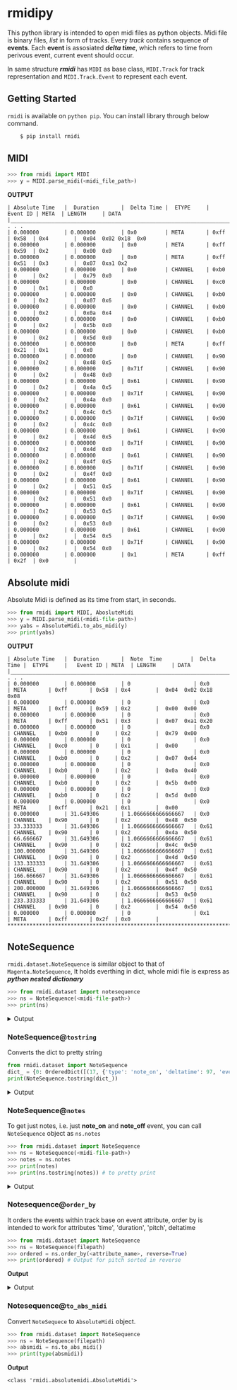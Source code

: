 # rmidipy
This python library is intended to open midi files as python objects. Midi file is binary files, _list_ in form of tracks.
Every _track_ contains sequence of __events__. Each __event__ is assosiated __*delta time*__, which refers to time from perivous 
event, current event should occur.

In same structure __*rmidi*__  has `MIDI` as base class, `MIDI.Track` for track representation and `MIDI.Track.Event` to represent each event.
## Getting Started
`rmidi` is available on `python pip`. You can install library through below command.
```cmd
    $ pip install rmidi
```

## MIDI 
```python
>>> from rmidi import MIDI
>>> y = MIDI.parse_midi(<midi_file_path>)
```

**OUTPUT**
```_____________________________________________________________________________________________________________________________ . . .
| Absolute Time   |  Duration       |  Delta Time |  ETYPE     |   Event ID | META  | LENGTH     | DATA
|______________________________________________________________________________________________________________________________ . . .
| 0.000000        | 0.000000        | 0x0         | META       | 0xff       | 0x58  | 0x4        |  0x04  0x02 0x18  0x0
| 0.000000        | 0.000000        | 0x0         | META       | 0xff       | 0x59  | 0x2        |  0x00  0x0
| 0.000000        | 0.000000        | 0x0         | META       | 0xff       | 0x51  | 0x3        |  0x07  0xa1 0x2
| 0.000000        | 0.000000        | 0x0         | CHANNEL    | 0xb0       | 0     | 0x2        |  0x79  0x0
| 0.000000        | 0.000000        | 0x0         | CHANNEL    | 0xc0       | 0     | 0x1        |  0x0
| 0.000000        | 0.000000        | 0x0         | CHANNEL    | 0xb0       | 0     | 0x2        |  0x07  0x6
| 0.000000        | 0.000000        | 0x0         | CHANNEL    | 0xb0       | 0     | 0x2        |  0x0a  0x4
| 0.000000        | 0.000000        | 0x0         | CHANNEL    | 0xb0       | 0     | 0x2        |  0x5b  0x0
| 0.000000        | 0.000000        | 0x0         | CHANNEL    | 0xb0       | 0     | 0x2        |  0x5d  0x0
| 0.000000        | 0.000000        | 0x0         | META       | 0xff       | 0x21  | 0x1        |  0x0
| 0.000000        | 0.000000        | 0x0         | CHANNEL    | 0x90       | 0     | 0x2        |  0x48  0x5
| 0.000000        | 0.000000        | 0x71f       | CHANNEL    | 0x90       | 0     | 0x2        |  0x48  0x0
| 0.000000        | 0.000000        | 0x61        | CHANNEL    | 0x90       | 0     | 0x2        |  0x4a  0x5
| 0.000000        | 0.000000        | 0x71f       | CHANNEL    | 0x90       | 0     | 0x2        |  0x4a  0x0
| 0.000000        | 0.000000        | 0x61        | CHANNEL    | 0x90       | 0     | 0x2        |  0x4c  0x5
| 0.000000        | 0.000000        | 0x71f       | CHANNEL    | 0x90       | 0     | 0x2        |  0x4c  0x0
| 0.000000        | 0.000000        | 0x61        | CHANNEL    | 0x90       | 0     | 0x2        |  0x4d  0x5
| 0.000000        | 0.000000        | 0x71f       | CHANNEL    | 0x90       | 0     | 0x2        |  0x4d  0x0
| 0.000000        | 0.000000        | 0x61        | CHANNEL    | 0x90       | 0     | 0x2        |  0x4f  0x5
| 0.000000        | 0.000000        | 0x71f       | CHANNEL    | 0x90       | 0     | 0x2        |  0x4f  0x0
| 0.000000        | 0.000000        | 0x61        | CHANNEL    | 0x90       | 0     | 0x2        |  0x51  0x5
| 0.000000        | 0.000000        | 0x71f       | CHANNEL    | 0x90       | 0     | 0x2        |  0x51  0x0
| 0.000000        | 0.000000        | 0x61        | CHANNEL    | 0x90       | 0     | 0x2        |  0x53  0x5
| 0.000000        | 0.000000        | 0x71f       | CHANNEL    | 0x90       | 0     | 0x2        |  0x53  0x0
| 0.000000        | 0.000000        | 0x61        | CHANNEL    | 0x90       | 0     | 0x2        |  0x54  0x5
| 0.000000        | 0.000000        | 0x71f       | CHANNEL    | 0x90       | 0     | 0x2        |  0x54  0x0
| 0.000000        | 0.000000        | 0x1         | META       | 0xff       | 0x2f  | 0x0        |
```

## Absolute midi
Absolute Midi is defined as its time from start, in seconds.

```python
>>> from rmidi import MIDI, AbosluteMidi
>>> y = MIDI.parse_midi(<midi-file-path>)
>>> yabs = AbsoluteMidi.to_abs_midi(y)
>>> print(yabs)
```

**OUTPUT**
```
| Absolute Time   |  Duration       |  Note  Time         |  Delta Time |  ETYPE     |   Event ID | META  | LENGTH     | DATA
|______________________________________________________________________________________________________________________________ . . .
| 0.000000        | 0.000000        | 0                    | 0x0         | META       | 0xff       | 0x58  | 0x4        |  0x04  0x02 0x18  0x08
| 0.000000        | 0.000000        | 0                    | 0x0         | META       | 0xff       | 0x59  | 0x2        |  0x00  0x00
| 0.000000        | 0.000000        | 0                    | 0x0         | META       | 0xff       | 0x51  | 0x3        |  0x07  0xa1 0x20
| 0.000000        | 0.000000        | 0                    | 0x0         | CHANNEL    | 0xb0       | 0     | 0x2        |  0x79  0x00
| 0.000000        | 0.000000        | 0                    | 0x0         | CHANNEL    | 0xc0       | 0     | 0x1        |  0x00
| 0.000000        | 0.000000        | 0                    | 0x0         | CHANNEL    | 0xb0       | 0     | 0x2        |  0x07  0x64
| 0.000000        | 0.000000        | 0                    | 0x0         | CHANNEL    | 0xb0       | 0     | 0x2        |  0x0a  0x40
| 0.000000        | 0.000000        | 0                    | 0x0         | CHANNEL    | 0xb0       | 0     | 0x2        |  0x5b  0x00
| 0.000000        | 0.000000        | 0                    | 0x0         | CHANNEL    | 0xb0       | 0     | 0x2        |  0x5d  0x00
| 0.000000        | 0.000000        | 0                    | 0x0         | META       | 0xff       | 0x21  | 0x1        |  0x00
| 0.000000        | 31.649306       | 1.0666666666666667   | 0x0         | CHANNEL    | 0x90       | 0     | 0x2        |  0x48  0x50
| 33.333333       | 31.649306       | 1.0666666666666667   | 0x61        | CHANNEL    | 0x90       | 0     | 0x2        |  0x4a  0x50
| 66.666667       | 31.649306       | 1.0666666666666667   | 0x61        | CHANNEL    | 0x90       | 0     | 0x2        |  0x4c  0x50
| 100.000000      | 31.649306       | 1.0666666666666667   | 0x61        | CHANNEL    | 0x90       | 0     | 0x2        |  0x4d  0x50
| 133.333333      | 31.649306       | 1.0666666666666667   | 0x61        | CHANNEL    | 0x90       | 0     | 0x2        |  0x4f  0x50
| 166.666667      | 31.649306       | 1.0666666666666667   | 0x61        | CHANNEL    | 0x90       | 0     | 0x2        |  0x51  0x50
| 200.000000      | 31.649306       | 1.0666666666666667   | 0x61        | CHANNEL    | 0x90       | 0     | 0x2        |  0x53  0x50
| 233.333333      | 31.649306       | 1.0666666666666667   | 0x61        | CHANNEL    | 0x90       | 0     | 0x2        |  0x54  0x50
| 0.000000        | 0.000000        | 0                    | 0x1         | META       | 0xff       | 0x2f  | 0x0        |
*******************************************************************************************************************
```

## NoteSequence
`rmidi.dataset.NoteSequence` is similar object to that of `Magenta.NoteSequence`, It holds everthing in dict, whole midi file is express as ***python nested dictionary***

```python
>>> from rmidi.dataset import notesequence
>>> ns = NoteSequence(<midi-file-path>)
>>> print(ns)
```
<details>
<summary>Output</summary>
<pre style = "height:40rem">
[
    {
        "track-0": [
            [
                "type : meta",
                "deltatime : 0",
                "time : 0",
                "duration : 0",
                "subtype : time_sig",
                "length : 4",
                "data : 0x04  0x02 0x18 0x08 \n"
            ],
            [
                "type : meta",
                "deltatime : 0",
                "time : 0",
                "duration : 0",
                "subtype : key_sig",
                "length : 2",
                "data : 0x00  0x00 \n"
            ],
            [
                "type : meta",
                "deltatime : 0",
                "time : 0",
                "duration : 0",
                "subtype : set_tempo",
                "length : 3",
                "data : 0x07  0xa1 0x20 \n"
            ],
            [
                "type : cntroller",
                "deltatime : 0",
                "event_id : 176",
                "time : 0",
                "duaration : 0",
                "pitch : None",
                "velocity : None",
                "is_drum : False",
                "subtype : mode_messages_0"
            ],
            [
                "type : program_change",
                "deltatime : 0",
                "event_id : 192",
                "time : 0",
                "duaration : 0",
                "pitch : None",
                "velocity : None",
                "is_drum : False"
            ],
            [
                "type : cntroller",
                "deltatime : 0",
                "event_id : 176",
                "time : 0",
                "duaration : 0",
                "pitch : None",
                "velocity : None",
                "is_drum : False",
                "subtype : main_volume"
            ],
            [
                "type : cntroller",
                "deltatime : 0",
                "event_id : 176",
                "time : 0",
                "duaration : 0",
                "pitch : None",
                "velocity : None",
                "is_drum : False",
                "subtype : pan"
            ],
            [
                "type : cntroller",
                "deltatime : 0",
                "event_id : 176",
                "time : 0",
                "duaration : 0",
                "pitch : None",
                "velocity : None",
                "is_drum : False",
                "subtype : effects_depth_0"
            ],
            [
                "type : cntroller",
                "deltatime : 0",
                "event_id : 176",
                "time : 0",
                "duaration : 0",
                "pitch : None",
                "velocity : None",
                "is_drum : False",
                "subtype : effects_depth_2"
            ],
            [
                "type : meta",
                "deltatime : 0",
                "time : 0",
                "duration : 0",
                "subtype : midi_port",
                "length : 1",
                "data : 0x00  \n"
            ],
            [
                "type : note_on",
                "deltatime : 0",
                "event_id : 144",
                "time : 0.0",
                "duaration : 31.649305555555554",
                "pitch : 72",
                "velocity : 80",
                "is_drum : False"
            ],
            [
                "type : note_on",
                "deltatime : 97",
                "event_id : 144",
                "time : 33.33333333333333",
                "duaration : 31.649305555555557",
                "pitch : 74",
                "velocity : 80",
                "is_drum : False"
            ],
            [
                "type : note_on",
                "deltatime : 97",
                "event_id : 144",
                "time : 66.66666666666666",
                "duaration : 31.649305555555557",
                "pitch : 76",
                "velocity : 80",
                "is_drum : False"
            ],
            [
                "type : note_on",
                "deltatime : 97",
                "event_id : 144",
                "time : 99.99999999999999",
                "duaration : 31.649305555555557",
                "pitch : 77",
                "velocity : 80",
                "is_drum : False"
            ],
            [
                "type : note_on",
                "deltatime : 97",
                "event_id : 144",
                "time : 133.33333333333331",
                "duaration : 31.649305555555543",
                "pitch : 79",
                "velocity : 80",
                "is_drum : False"
            ],
            [
                "type : note_on",
                "deltatime : 97",
                "event_id : 144",
                "time : 166.66666666666663",
                "duaration : 31.649305555555543",
                "pitch : 81",
                "velocity : 80",
                "is_drum : False"
            ],
            [
                "type : note_on",
                "deltatime : 97",
                "event_id : 144",
                "time : 199.99999999999994",
                "duaration : 31.649305555555543",
                "pitch : 83",
                "velocity : 80",
                "is_drum : False"
            ],
            [
                "type : note_on",
                "deltatime : 97",
                "event_id : 144",
                "time : 233.33333333333326",
                "duaration : 31.649305555555543",
                "pitch : 84",
                "velocity : 80",
                "is_drum : False"
            ],
            [
                "type : meta",
                "deltatime : 1",
                "time : 0",
                "duration : 0",
                "subtype : end_of_track",
                "length : 0",
                "data : \n"
            ]
        ]
    }
]
</pre>
</details>

### NoteSequence@`tostring`
Converts the dict to pretty string
```python
from rmidi.dataset import NoteSequence
dict_ = {0: OrderedDict([(17, {'type': 'note_on', 'deltatime': 97, 'event_id': 144, 'time': 233.33333333333326, 'duaration': 31.649305555555543, 'pitch': 84, 'velocity': 80, 'is_drum': False}), (16, {'type': 'note_on', 'deltatime': 97, 'event_id': 144, 'time': 199.99999999999994, 'duaration': 31.649305555555543, 'pitch': 83, 'velocity': 80, 'is_drum': False}), (15, {'type': 'note_on', 'deltatime': 97, 'event_id': 144, 'time': 166.66666666666663, 'duaration': 31.649305555555543, 'pitch': 81, 'velocity': 80, 'is_drum': False}), (14, {'type': 'note_on', 'deltatime': 97, 'event_id': 144, 'time': 133.33333333333331, 'duaration': 31.649305555555543, 'pitch': 79, 'velocity': 80, 'is_drum': False}), (13, {'type': 'note_on', 'deltatime': 97, 'event_id': 144, 'time': 99.99999999999999, 'duaration': 31.649305555555557, 'pitch': 77, 'velocity': 80, 'is_drum': False}), (12, {'type': 'note_on', 'deltatime': 97, 'event_id': 144, 'time': 66.66666666666666, 'duaration': 31.649305555555557, 'pitch': 76, 'velocity': 80, 'is_drum': False}), (11, {'type': 'note_on', 'deltatime': 97, 'event_id': 144, 'time': 33.33333333333333, 'duaration': 31.649305555555557, 'pitch': 74, 'velocity': 80, 'is_drum': False}), (10, {'type': 'note_on', 'deltatime': 0, 'event_id': 144, 'time': 0.0, 'duaration': 31.649305555555554, 'pitch': 72, 'velocity': 80, 'is_drum': False})])}
print(NoteSequence.tostring(dict_))
``` 
<details>
<summary>Output</summary>
<pre style = "height:40rem">[
    {
        "track-0": [
            [
                "type : note_on",
                "deltatime : 97",
                "event_id : 144",
                "time : 233.33333333333326",
                "duaration : 31.649305555555543",
                "pitch : 84",
                "velocity : 80",
                "is_drum : False"
            ],
            [
                "type : note_on",
                "deltatime : 97",
                "event_id : 144",
                "time : 199.99999999999994",
                "duaration : 31.649305555555543",
                "pitch : 83",
                "velocity : 80",
                "is_drum : False"
            ],
            [
                "type : note_on",
                "deltatime : 97",
                "event_id : 144",
                "time : 166.66666666666663",
                "duaration : 31.649305555555543",
                "pitch : 81",
                "velocity : 80",
                "is_drum : False"
            ],
            [
                "type : note_on",
                "deltatime : 97",
                "event_id : 144",
                "time : 133.33333333333331",
                "duaration : 31.649305555555543",
                "pitch : 79",
                "velocity : 80",
                "is_drum : False"
            ],
            [
                "type : note_on",
                "deltatime : 97",
                "event_id : 144",
                "time : 99.99999999999999",
                "duaration : 31.649305555555557",
                "pitch : 77",
                "velocity : 80",
                "is_drum : False"
            ],
            [
                "type : note_on",
                "deltatime : 97",
                "event_id : 144",
                "time : 66.66666666666666",
                "duaration : 31.649305555555557",
                "pitch : 76",
                "velocity : 80",
                "is_drum : False"
            ],
            [
                "type : note_on",
                "deltatime : 97",
                "event_id : 144",
                "time : 33.33333333333333",
                "duaration : 31.649305555555557",
                "pitch : 74",
                "velocity : 80",
                "is_drum : False"
            ],
            [
                "type : note_on",
                "deltatime : 0",
                "event_id : 144",
                "time : 0.0",
                "duaration : 31.649305555555554",
                "pitch : 72",
                "velocity : 80",
                "is_drum : False"
            ]
        ]
    }
]
</pre>
</details>

### NoteSequence@`notes`
To get just notes, i.e. just **note_on** and **note_off** event, you can call `NoteSequence` object as `ns.notes`
```python
>>> from rmidi.dataset import NoteSequence
>>> ns = NoteSequence(<midi-file-path>)
>>> notes = ns.notes
>>> print(notes)
>>> print(ns.tostring(notes)) # to pretty print
```
<details>
<summary>Output</summary>
<pre style = "height:40rem">
 [
    {
        "track-0": [
            [
                "type : note_on",
                "deltatime : 0",
                "event_id : 144",
                "time : 0.0",
                "duaration : 31.649305555555554",
                "pitch : 72",
                "velocity : 80",
                "is_drum : False"
            ],
            [
                "type : note_on",
                "deltatime : 97",
                "event_id : 144",
                "time : 33.33333333333333",
                "duaration : 31.649305555555557",
                "pitch : 74",
                "velocity : 80",
                "is_drum : False"
            ],
            [
                "type : note_on",
                "deltatime : 97",
                "event_id : 144",
                "time : 66.66666666666666",
                "duaration : 31.649305555555557",
                "pitch : 76",
                "velocity : 80",
                "is_drum : False"
            ],
            [
                "type : note_on",
                "deltatime : 97",
                "event_id : 144",
                "time : 99.99999999999999",
                "duaration : 31.649305555555557",
                "pitch : 77",
                "velocity : 80",
                "is_drum : False"
            ],
            [
                "type : note_on",
                "deltatime : 97",
                "event_id : 144",
                "time : 133.33333333333331",
                "duaration : 31.649305555555543",
                "pitch : 79",
                "velocity : 80",
                "is_drum : False"
            ],
            [
                "type : note_on",
                "deltatime : 97",
                "event_id : 144",
                "time : 166.66666666666663",
                "duaration : 31.649305555555543",
                "pitch : 81",
                "velocity : 80",
                "is_drum : False"
            ],
            [
                "type : note_on",
                "deltatime : 97",
                "event_id : 144",
                "time : 199.99999999999994",
                "duaration : 31.649305555555543",
                "pitch : 83",
                "velocity : 80",
                "is_drum : False"
            ],
            [
                "type : note_on",
                "deltatime : 97",
                "event_id : 144",
                "time : 233.33333333333326",
                "duaration : 31.649305555555543",
                "pitch : 84",
                "velocity : 80",
                "is_drum : False"
            ]
        ]
    }
]
</pre>
</details>

### Notesequence@`order_by`
It orders the events within track base on event attribute, order by is intended to work for attributes 'time', 'duration', 'pitch', deltatime
```python
>>> from rmidi.dataset import NoteSequence
>>> ns = NoteSequence(filepath)
>>> ordered = ns.order_by(<attribute_name>, reverse=True)
>>> print(ordered) # Output for pitch sorted in reverse
```

**Output**
<details>
<summary>Output</summary>
<pre style = "height:40rem">
[
    {
        "track-0": [
            [
                "type : note_on",
                "deltatime : 97",
                "event_id : 144",
                "time : 233.33333333333326",
                "duaration : 31.649305555555543",
                "pitch : 84",
                "velocity : 80",
                "is_drum : False"
            ],
            [
                "type : note_on",
                "deltatime : 97",
                "event_id : 144",
                "time : 199.99999999999994",
                "duaration : 31.649305555555543",
                "pitch : 83",
                "velocity : 80",
                "is_drum : False"
            ],
            [
                "type : note_on",
                "deltatime : 97",
                "event_id : 144",
                "time : 166.66666666666663",
                "duaration : 31.649305555555543",
                "pitch : 81",
                "velocity : 80",
                "is_drum : False"
            ],
            [
                "type : note_on",
                "deltatime : 97",
                "event_id : 144",
                "time : 133.33333333333331",
                "duaration : 31.649305555555543",
                "pitch : 79",
                "velocity : 80",
                "is_drum : False"
            ],
            [
                "type : note_on",
                "deltatime : 97",
                "event_id : 144",
                "time : 99.99999999999999",
                "duaration : 31.649305555555557",
                "pitch : 77",
                "velocity : 80",
                "is_drum : False"
            ],
            [
                "type : note_on",
                "deltatime : 97",
                "event_id : 144",
                "time : 66.66666666666666",
                "duaration : 31.649305555555557",
                "pitch : 76",
                "velocity : 80",
                "is_drum : False"
            ],
            [
                "type : note_on",
                "deltatime : 97",
                "event_id : 144",
                "time : 33.33333333333333",
                "duaration : 31.649305555555557",
                "pitch : 74",
                "velocity : 80",
                "is_drum : False"
            ],
            [
                "type : note_on",
                "deltatime : 0",
                "event_id : 144",
                "time : 0.0",
                "duaration : 31.649305555555554",
                "pitch : 72",
                "velocity : 80",
                "is_drum : False"
            ]
        ]
    }
]
</pre>
</details>

### Notesequence@`to_abs_midi`
Convert `NoteSequece` to `AbsoluteMidi` object.
```python
>>> from rmidi.dataset import NoteSequence
>>> ns = NoteSequence(filepath)
>>> absmidi = ns.to_abs_midi()
>>> print(type(absmidi))
```
**Output**
```
<class 'rmidi.absolutemidi.AbsoluteMidi'>
```